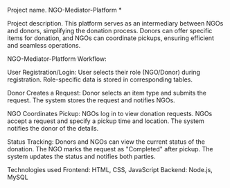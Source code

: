 Project name.
NGO-Mediator-Platform *

Project description.
This platform serves as an intermediary between NGOs and donors, simplifying the donation process. Donors can offer specific items for donation, and NGOs can coordinate pickups, ensuring efficient and seamless operations.

NGO-Mediator-Platform
Workflow:

User Registration/Login:
User selects their role (NGO/Donor) during registration. Role-specific data is stored in corresponding tables.

Donor Creates a Request:
Donor selects an item type and submits the request. The system stores the request and notifies NGOs.

NGO Coordinates Pickup:
NGOs log in to view donation requests. NGOs accept a request and specify a pickup time and location. The system notifies the donor of the details.

Status Tracking:
Donors and NGOs can view the current status of the donation. The NGO marks the request as "Completed" after pickup. The system updates the status and notifies both parties.

Technologies used
Frontend: HTML, CSS, JavaScript
Backend: Node.js, MySQL
